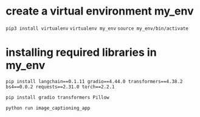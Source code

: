 # create a virtual environment my_env
`pip3 install virtualenv`
`virtualenv my_env`
`source my_env/bin/activate`

# installing required libraries in my_env
`pip install langchain==0.1.11 gradio==4.44.0 transformers==4.38.2 bs4==0.0.2 requests==2.31.0 torch==2.2.1`

`pip install gradio transformers Pillow`

`python run image_captioning_app`